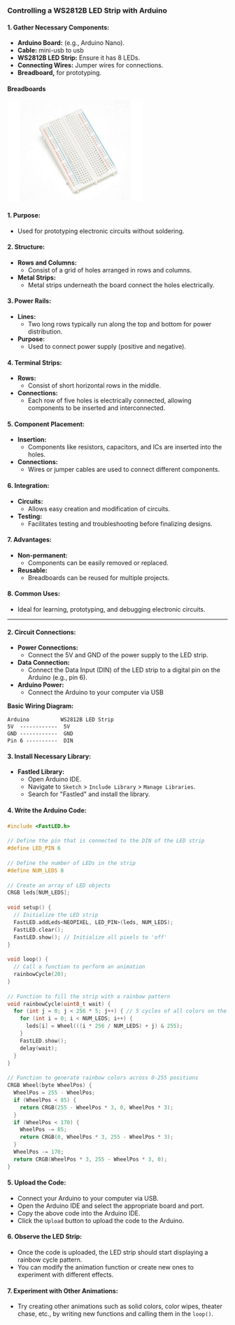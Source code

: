### Controlling a WS2812B LED Strip with Arduino

#### 1. **Gather Necessary Components:**
   - **Arduino Board:** (e.g., Arduino Nano).
   - **Cable:** mini-usb to usb
   - **WS2812B LED Strip:** Ensure it has 8 LEDs.
   - **Connecting Wires:** Jumper wires for connections.
   - **Breadboard,** for prototyping.

#### Breadboards

![Breadboard](../../99_Resources/images/BB-01.jpg)

#### **1. Purpose:**
   - Used for prototyping electronic circuits without soldering.

#### **2. Structure:**
   - **Rows and Columns:**
     - Consist of a grid of holes arranged in rows and columns.
   - **Metal Strips:**
     - Metal strips underneath the board connect the holes electrically.

#### **3. Power Rails:**
   - **Lines:**
     - Two long rows typically run along the top and bottom for power distribution.
   - **Purpose:**
     - Used to connect power supply (positive and negative).

#### **4. Terminal Strips:**
   - **Rows:**
     - Consist of short horizontal rows in the middle.
   - **Connections:**
     - Each row of five holes is electrically connected, allowing components to be inserted and interconnected.

#### **5. Component Placement:**
   - **Insertion:**
     - Components like resistors, capacitors, and ICs are inserted into the holes.
   - **Connections:**
     - Wires or jumper cables are used to connect different components.

#### **6. Integration:**
   - **Circuits:**
     - Allows easy creation and modification of circuits.
   - **Testing:**
     - Facilitates testing and troubleshooting before finalizing designs.

#### **7. Advantages:**
   - **Non-permanent:**
     - Components can be easily removed or replaced.
   - **Reusable:**
     - Breadboards can be reused for multiple projects.

#### **8. Common Uses:**
   - Ideal for learning, prototyping, and debugging electronic circuits.

------------------------------------------

#### 2. **Circuit Connections:**
   - **Power Connections:**
     - Connect the 5V and GND of the power supply to the LED strip.
   - **Data Connection:**
     - Connect the Data Input (DIN) of the LED strip to a digital pin on the Arduino (e.g., pin 6).
   - **Arduino Power:**
     - Connect the Arduino to your computer via USB

   **Basic Wiring Diagram:**
   ```
   Arduino          WS2812B LED Strip
   5V  ------------  5V
   GND ------------  GND
   Pin 6 ----------  DIN
   ```

#### 3. **Install Necessary Library:**
   - **Fastled Library:**
     - Open Arduino IDE.
     - Navigate to `Sketch` > `Include Library` > `Manage Libraries`.
     - Search for "Fastled" and install the library.


#### 4. **Write the Arduino Code:**

   ```cpp
   #include <FastLED.h>

   // Define the pin that is connected to the DIN of the LED strip
   #define LED_PIN 6

   // Define the number of LEDs in the strip
   #define NUM_LEDS 8

   // Create an array of LED objects
   CRGB leds[NUM_LEDS];

   void setup() {
     // Initialize the LED strip
     FastLED.addLeds<NEOPIXEL, LED_PIN>(leds, NUM_LEDS);
     FastLED.clear();
     FastLED.show(); // Initialize all pixels to 'off'
   }

   void loop() {
     // Call a function to perform an animation
     rainbowCycle(20);
   }

   // Function to fill the strip with a rainbow pattern
   void rainbowCycle(uint8_t wait) {
     for (int j = 0; j < 256 * 5; j++) { // 5 cycles of all colors on the wheel
       for (int i = 0; i < NUM_LEDS; i++) {
         leds[i] = Wheel(((i * 256 / NUM_LEDS) + j) & 255);
       }
       FastLED.show();
       delay(wait);
     }
   }

   // Function to generate rainbow colors across 0-255 positions
   CRGB Wheel(byte WheelPos) {
     WheelPos = 255 - WheelPos;
     if (WheelPos < 85) {
       return CRGB(255 - WheelPos * 3, 0, WheelPos * 3);
     }
     if (WheelPos < 170) {
       WheelPos -= 85;
       return CRGB(0, WheelPos * 3, 255 - WheelPos * 3);
     }
     WheelPos -= 170;
     return CRGB(WheelPos * 3, 255 - WheelPos * 3, 0);
   }
   ```

#### 5. **Upload the Code:**
   - Connect your Arduino to your computer via USB.
   - Open the Arduino IDE and select the appropriate board and port.
   - Copy the above code into the Arduino IDE.
   - Click the `Upload` button to upload the code to the Arduino.

#### 6. **Observe the LED Strip:**
   - Once the code is uploaded, the LED strip should start displaying a rainbow cycle pattern.
   - You can modify the animation function or create new ones to experiment with different effects.

#### 7. **Experiment with Other Animations:**
   - Try creating other animations such as solid colors, color wipes, theater chase, etc., by writing new functions and calling them in the `loop()`.